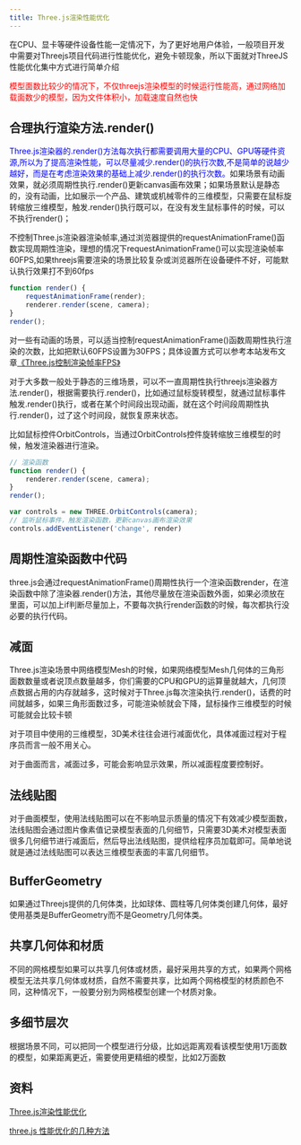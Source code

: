 ```yaml
---
title: Three.js渲染性能优化
---
```

在CPU、显卡等硬件设备性能一定情况下，为了更好地用户体验，一般项目开发中需要对Threejs项目代码进行性能优化，避免卡顿现象，所以下面就对ThreeJS性能优化集中方式进行简单介绍

<span style="color: red">模型面数比较少的情况下，不仅threejs渲染模型的时候运行性能高，通过网络加载面数少的模型，因为文件体积小，加载速度自然也快</span>

## 合理执行渲染方法.render()
<span style="color: blue">Three.js渲染器的.render()方法每次执行都需要调用大量的CPU、GPU等硬件资源,所以为了提高渲染性能，可以尽量减少.render()的执行次数,不是简单的说越少越好，而是在考虑渲染效果的基础上减少.render()的执行次数。</span>如果场景有动画效果，就必须周期性执行.render()更新canvas画布效果；如果场景默认是静态的，没有动画，比如展示一个产品、建筑或机械零件的三维模型，只需要在鼠标旋转缩放三维模型，触发.render()执行既可以，在没有发生鼠标事件的时候，可以不执行render()；

不控制Three.js渲染器渲染帧率,通过浏览器提供的requestAnimationFrame()函数实现周期性渲染，理想的情况下requestAnimationFrame()可以实现渲染帧率60FPS,如果threejs需要渲染的场景比较复杂或浏览器所在设备硬件不好，可能默认执行效果打不到60fps
```js
function render() {
    requestAnimationFrame(render);
    renderer.render(scene, camera);
}
render();
```
对一些有动画的场景，可以适当控制requestAnimationFrame()函数周期性执行渲染的次数，比如把默认60FPS设置为30FPS；具体设置方式可以参考本站发布文章[《Three.js控制渲染帧率FPS》](http://www.yanhuangxueyuan.com/doc/Three.js/FrameNumber.html)

对于大多数一般处于静态的三维场景，可以不一直周期性执行threejs渲染器方法.render()，根据需要执行.render()，比如通过鼠标旋转模型，就通过鼠标事件触发.render()执行，或者在某个时间段出现动画，就在这个时间段周期性执行.render()，过了这个时间段，就恢复原来状态。

比如鼠标控件OrbitControls，当通过OrbitControls控件旋转缩放三维模型的时候，触发渲染器进行渲染。

```js
// 渲染函数
function render() {
    renderer.render(scene, camera);
}
render();

var controls = new THREE.OrbitControls(camera);
// 监听鼠标事件，触发渲染函数，更新canvas画布渲染效果
controls.addEventListener('change', render)
```
## 周期性渲染函数中代码
three.js会通过requestAnimationFrame()周期性执行一个渲染函数render，在渲染函数中除了渲染器.render()方法，其他尽量放在渲染函数外面，如果必须放在里面，可以加上if判断尽量加上，不要每次执行render函数的时候，每次都执行没必要的执行代码。

## 减面
Three.js渲染场景中网络模型Mesh的时候，如果网络模型Mesh几何体的三角形面数数量或者说顶点数量越多，你们需要的CPU和GPU的运算量就越大，几何顶点数据占用的内存就越多，这时候对于Three.js每次渲染执行.render()，话费的时间就越多，如果三角形面数过多，可能渲染帧就会下降，鼠标操作三维模型的时候可能就会比较卡顿

对于项目中使用的三维模型，3D美术往往会进行减面优化，具体减面过程对于程序员而言一般不用关心。

对于曲面而言，减面过多，可能会影响显示效果，所以减面程度要控制好。

## 法线贴图
对于曲面模型，使用法线贴图可以在不影响显示质量的情况下有效减少模型面数，法线贴图会通过图片像素值记录模型表面的几何细节，只需要3D美术对模型表面很多几何细节进行减面后，然后导出法线贴图，提供给程序员加载即可。简单地说就是通过法线贴图可以表达三维模型表面的丰富几何细节。

## BufferGeometry
如果通过Threejs提供的几何体类，比如球体、圆柱等几何体类创建几何体，最好使用基类是BufferGeometry而不是Geometry几何体类。

## 共享几何体和材质
不同的网格模型如果可以共享几何体或材质，最好采用共享的方式，如果两个网格模型无法共享几何体或材质，自然不需要共享，比如两个网格模型的材质颜色不同，这种情况下，一般要分别为网格模型创建一个材质对象。

## 多细节层次
根据场景不同，可以把同一个模型进行分级，比如远距离观看该模型使用1万面数的模型，如果距离更近，需要使用更精细的模型，比如2万面数




## 资料
[Three.js渲染性能优化](http://www.yanhuangxueyuan.com/doc/three.js/renderoptimization.html)

[three.js 性能优化的几种方法](https://www.cnblogs.com/chenjy1225/p/9640562.html)
